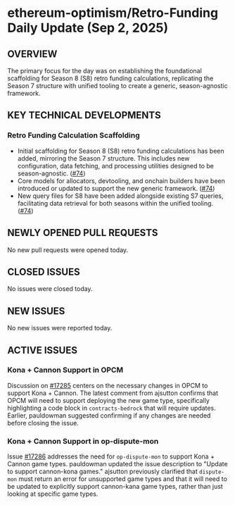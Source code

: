 # ethereum-optimism/Retro-Funding Daily Update (Sep 2, 2025)
## OVERVIEW 
The primary focus for the day was on establishing the foundational scaffolding for Season 8 (S8) retro funding calculations, replicating the Season 7 structure with unified tooling to create a generic, season-agnostic framework.

## KEY TECHNICAL DEVELOPMENTS

### Retro Funding Calculation Scaffolding
- Initial scaffolding for Season 8 (S8) retro funding calculations has been added, mirroring the Season 7 structure. This includes new configuration, data fetching, and processing utilities designed to be season-agnostic. ([#74](https://github.com/ethereum-optimism/Retro-Funding/pull/74))
- Core models for allocators, devtooling, and onchain builders have been introduced or updated to support the new generic framework. ([#74](https://github.com/ethereum-optimism/Retro-Funding/pull/74))
- New query files for S8 have been added alongside existing S7 queries, facilitating data retrieval for both seasons within the unified tooling. ([#74](https://github.com/ethereum-optimism/Retro-Funding/pull/74))

## NEWLY OPENED PULL REQUESTS
No new pull requests were opened today.

## CLOSED ISSUES
No issues were closed today.

## NEW ISSUES
No new issues were reported today.

## ACTIVE ISSUES

### Kona + Cannon Support in OPCM
Discussion on [#17285](https://github.com/ethereum-optimism/Retro-Funding/issues/17285) centers on the necessary changes in OPCM to support Kona + Cannon. The latest comment from ajsutton confirms that OPCM will need to support deploying the new game type, specifically highlighting a code block in `contracts-bedrock` that will require updates. Earlier, pauldowman suggested confirming if any changes are needed before closing the issue.

### Kona + Cannon Support in op-dispute-mon
Issue [#17286](https://github.com/ethereum-optimism/Retro-Funding/issues/17286) addresses the need for `op-dispute-mon` to support Kona + Cannon game types. pauldowman updated the issue description to "Update to support cannon-kona games." ajsutton previously clarified that `dispute-mon` must return an error for unsupported game types and that it will need to be updated to explicitly support cannon-kana game types, rather than just looking at specific game types.